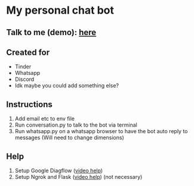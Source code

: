# My personal chat bot

## Talk to me (demo): [here](https://bot.dialogflow.com/michaelbeer)

## Created for   
- Tinder   
- Whatsapp   
- Discord   
- Idk maybe you could add something else?

## Instructions   
1. Add email etc to env file
2. Run conversation.py to talk to the bot via terminal
3. Run whatsapp.py on a whatsapp browser to have the bot auto reply to messages (Will need to change dimensions)

## Help   
1. Setup Google Diagflow ([video help](https://www.youtube.com/watch?v=DkZmVLHoCLo&t=2784s&ab_channel=KevinD))    
2. Setup Ngrok and Flask ([video help](https://www.youtube.com/watch?v=3Ac8urt6Nps&ab_channel=AIatUCF)) (not necessary)
